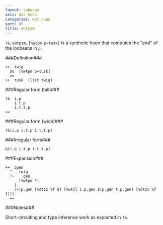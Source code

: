 ```yaml
---
layout: subpage
axis: doc-hoon
categories: wut rune
sort: 97
title: wutpam
---
```




`?&`, `wutpam`, `[%wtpm p=tusk]` is a synthetic hoon that
computes the "and" of the loobeans in `p`.

###Definition###

    ++  twig  
      $%  [%wtpm p=tusk]
      ==
    ++  tusk  (list twig)

###Regular form (tall)###

    ?&  i.p
        i.t.p
        i.t.t.p
    ==

###Regular form (wide)###

    ?&(i.p i.t.p i.t.t.p)

###Irregular form###

    &(i.p i.t.p i.t.t.p)

###Expansion###
    
    ++  open
      ^-  twig
      ?-    gen
          [%wtpm *]
        |-
        ?~(p.gen [%dtzz %f 0] [%wtcl i.p.gen $(p.gen t.p.gen) [%dtzz %f 1]])
      ==

###Notes###

Short-circuiting and type inference work as expected in `?&`.
